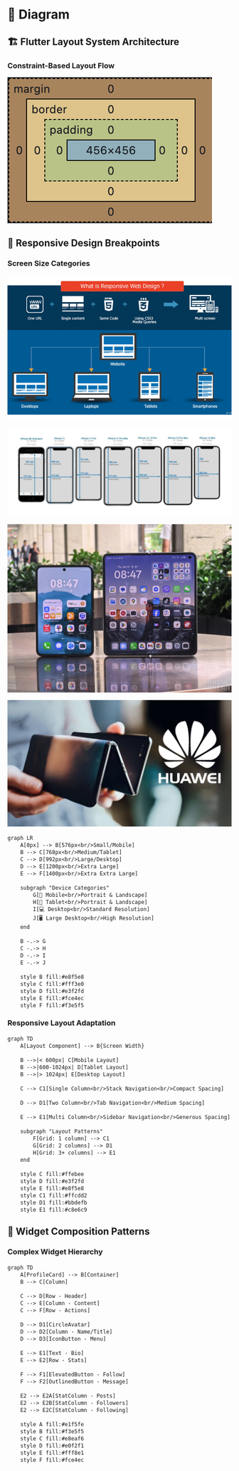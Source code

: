 # 📜 Diagram

## 🏗️ Flutter Layout System Architecture

### Constraint-Based Layout Flow
![box_constrain.png](images/box_constrain.png)

## 📱 Responsive Design Breakpoints

### Screen Size Categories
![what_is_responsive_web.png](images/what_is_responsive_web.png)

![iphone_screen_resolution.jpg](images/iphone_screen_resolution.jpg)

![foldable_1.webp](images/foldable_1.webp)

![foldable_3.jpg](images/foldable_3.jpg)

```mermaid
graph LR
    A[0px] --> B[576px<br/>Small/Mobile]
    B --> C[768px<br/>Medium/Tablet]
    C --> D[992px<br/>Large/Desktop]
    D --> E[1200px<br/>Extra Large]
    E --> F[1400px<br/>Extra Extra Large]
    
    subgraph "Device Categories"
        G[📱 Mobile<br/>Portrait & Landscape]
        H[📱 Tablet<br/>Portrait & Landscape]
        I[💻 Desktop<br/>Standard Resolution]
        J[🖥️ Large Desktop<br/>High Resolution]
    end
    
    B -.-> G
    C -.-> H
    D -.-> I
    E -.-> J
    
    style B fill:#e8f5e8
    style C fill:#fff3e0
    style D fill:#e3f2fd
    style E fill:#fce4ec
    style F fill:#f3e5f5
```

### Responsive Layout Adaptation
```mermaid
graph TD
    A[Layout Component] --> B{Screen Width}
    
    B -->|< 600px| C[Mobile Layout]
    B -->|600-1024px| D[Tablet Layout]
    B -->|> 1024px| E[Desktop Layout]
    
    C --> C1[Single Column<br/>Stack Navigation<br/>Compact Spacing]
    
    D --> D1[Two Column<br/>Tab Navigation<br/>Medium Spacing]
    
    E --> E1[Multi Column<br/>Sidebar Navigation<br/>Generous Spacing]
    
    subgraph "Layout Patterns"
        F[Grid: 1 column] --> C1
        G[Grid: 2 columns] --> D1
        H[Grid: 3+ columns] --> E1
    end
    
    style C fill:#ffebee
    style D fill:#e3f2fd
    style E fill:#e8f5e8
    style C1 fill:#ffcdd2
    style D1 fill:#bbdefb
    style E1 fill:#c8e6c9
```

## 🔄 Widget Composition Patterns

### Complex Widget Hierarchy
```mermaid
graph TD
    A[ProfileCard] --> B[Container]
    B --> C[Column]
    
    C --> D[Row - Header]
    C --> E[Column - Content]
    C --> F[Row - Actions]
    
    D --> D1[CircleAvatar]
    D --> D2[Column - Name/Title]
    D --> D3[IconButton - Menu]
    
    E --> E1[Text - Bio]
    E --> E2[Row - Stats]
    
    F --> F1[ElevatedButton - Follow]
    F --> F2[OutlinedButton - Message]
    
    E2 --> E2A[StatColumn - Posts]
    E2 --> E2B[StatColumn - Followers]
    E2 --> E2C[StatColumn - Following]
    
    style A fill:#e1f5fe
    style B fill:#f3e5f5
    style C fill:#e8eaf6
    style D fill:#e0f2f1
    style E fill:#fff8e1
    style F fill:#fce4ec
```
